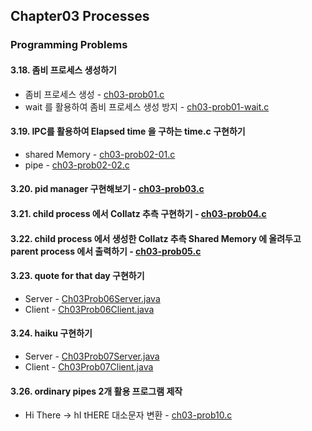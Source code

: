 ## Chapter03 Processes
### Programming Problems
#### 3.18. 좀비 프로세스 생성하기
- 좀비 프로세스 생성 - [ch03-prob01.c](./ch03-prob01.c)
- wait 를 활용하여 좀비 프로세스 생성 방지 - [ch03-prob01-wait.c](./ch03-prob01-wait.c)
#### 3.19. IPC를 활용하여 Elapsed time 을 구하는 time.c 구현하기
- shared Memory - [ch03-prob02-01.c](./ch03-prob02-01.c)
- pipe - [ch03-prob02-02.c](./ch03-prob02-02.c)
#### 3.20. pid manager 구현해보기 - [ch03-prob03.c](./ch03-prob03.c)
#### 3.21. child process 에서 Collatz 추측 구현하기 - [ch03-prob04.c](./ch03-prob04.c)
#### 3.22. child process 에서 생성한 Collatz 추측 Shared Memory 에 올려두고 parent process 에서 출력하기 - [ch03-prob05.c](./ch03-prob05.c)
#### 3.23. quote for that day 구현하기 
- Server - [Ch03Prob06Server.java](./Ch03Prob06Server.java)
- Client - [Ch03Prob06Client.java](./Ch03Prob06Client.java)
#### 3.24. haiku 구현하기 
- Server - [Ch03Prob07Server.java](./Ch03Prob07Server.java)
- Client - [Ch03Prob07Client.java](./Ch03Prob07Client.java)
#### 3.26. ordinary pipes 2개 활용 프로그램 제작 
- Hi There -> hI tHERE 대소문자 변환 - [ch03-prob10.c](./ch03-prob09.c)